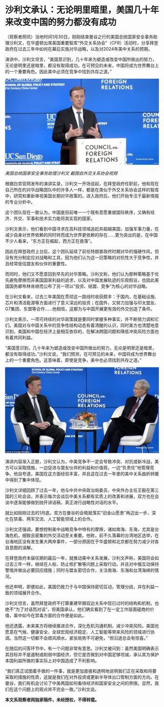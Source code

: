 # 沙利文承认：无论明里暗里，美国几十年来改变中国的努力都没有成功

（观察者网讯）当地时间1月30日，刚刚结束曼谷之行的美国总统国家安全事务助理沙利文，在华盛顿出席美国重要智库“外交关系协会”（CFR）活动时，分享拜登政府在过去三年中如何在幕后实施对华战略，以及对2024年美中关系的预期。

演讲中，沙利文坦言，“美国意识到，几十年来为塑造或改变中国所做出的努力，无论是明里还是暗里，都没有取得成功。在可预见的未来，中国将成为世界舞台上的一个重要角色。因此美中必须在竞争中找到共存之道。”

![74db70a2e0544b2f4f7d2ec08759eeb0.jpg](https://raw.githubusercontent.com/qqhsx/qqnews_image/main/2024/02/01/沙利文承认：无论明里暗里，美国几十年来改变中国的努力都没有成功/74db70a2e0544b2f4f7d2ec08759eeb0.jpg)

_美国总统国家安全事务助理沙利文 截图自外交关系协会视频_

根据白宫官网发布的演讲实录，沙利文一开场说起，在拜登政府任职前，他和现在自己所在的对华战略团队中的许多人一样，都是在类似于外交关系协会这样的智库中，研究和重新审视美国长期对华政策的。进入政府后，他们开始专注于最新情报的专业分析中。

这个团队现在一致认为，中国是目前唯一一个既有意愿重塑国际秩序，又确有经济、外交、军事和技术实力能将其实现的国家。

沙利文表示，他们看到中国寻求在高科技领域追赶并超越美国，加强军事力量，在减少自身对世界依赖的同时转而成为世界更依赖的存在……更为突出的是，在中国不少人看来，“东方正在崛起，西方正在衰落”。

因此在拜登政府上台后，这个团队延续了前任特朗普政府时期对华的强硬作风，但没有充分制定应对战略和工具，因为他们认为这一旧策略的对抗性大于竞争性，并且经常低估盟友和伙伴的重要性。

而同时，他们又不愿意回到早先的对华策略。沙利文称，他们认为那种策略基于优先避免摩擦而非美国国家利益的追求，以及对中国发展轨迹的乐观假设，也因此美国国务卿布林肯继而公布了另一项以“投资、结盟、竞争”为核心的对华战略。

在沙利文看来，过去三年美国在贯彻这一路线时收获颇丰：于国内，在基础设施、芯片和清洁能源等方面进行了意义深远的投资；在国外，又努力加强与印太盟友、G7集团、东盟等合作……他相信，这都为与中国开展更有效的外交创造了条件。

沙利文表示，一项可持续的对华政策就是要同时掌握多种事实，并不断努力调和它们。美国对与中国关系中的竞争性结构动态有着清醒的认识，同时美方也清楚地意识到，美国和中国在经济上是相互依存的，在解决跨国问题和降低冲突风险方面也有着共同利益。

“美国意识到，几十年来为塑造或改变中国所做出的努力，无论是明里还是暗里，都没有取得成功。”沙利文说，“我们预测，在可预见的未来，中国将成为世界舞台上的一个重要角色。这意味着，即使是竞争，美中也必须找到共存之道。”

![8780ad414fae3cebd593f0f0d658df6c.jpg](https://raw.githubusercontent.com/qqhsx/qqnews_image/main/2024/02/01/沙利文承认：无论明里暗里，美国几十年来改变中国的努力都没有成功/8780ad414fae3cebd593f0f0d658df6c.jpg)

演讲内容渐入正题，沙利文认为，中美竞争不一定会导致冲突、对抗或新冷战，美方可以采取措施，一边促进与盟友伙伴的利益和价值观，一边“负责任”地管理竞争。他自夸道，美国在这方面经验丰富，并且这在过去一年里的美中关系曲折转暖中得到了集中体现。

沙利文详细回顾了过去一年，他与中共中央政治局委员、中央外办主任王毅在第三国的三轮会谈，并表示每次会谈后中美关系都有实质上的改善和进展，双方也在会谈中逐渐能够做到抛开讲话稿，真正进行战略性对话的水平。

就比如刚刚过去的1月底，双方在曼谷的会晤就落实“旧金山愿景”再迈出一步，深化在禁毒、两军交流、人工智能领域上的合作。

沙利文还强调，要想控制美中战略竞争中特有的摩擦，诸如南海、东海，尤其是台海危机，细致且密集的外交活动至关重要。他称，前不久落幕的台湾地区选举，在台海地区没有发生重大两岸事件，一部分原因在于华盛顿和北京都在努力减少对各自意图的误解。

在拜登政府本届任期的最后一年，就推动美中关系发展，沙利文声称，美国将会如过去三年一样，继续在人权、防止核扩散等问题上采取行动，并且对中俄互动保持警惕并做出必要回应措施；同时与盟友密切合作，关注南海、东海和台湾海峡的情况。

他还申明，即便如此，美国仍致力于与中国保持密切互动，管理分歧，并在利益一致的领域展开合作。

沙利文坦言，虽然拜登政府不打算重建早期双边关系中现已过时的结构和机制，也绝不“为了对话而对话”，但美国承认，他们确实看到了在一定工作层面磋商的价值，美中如今在禁毒方面的合作便是如此。

他还透露，未来美方将继续推进合作，深化危机沟通机制，减少冲突风险。美国也愿意在气候、健康安全、全球宏观经济稳定、人工智能等带来风险的领域进行协调。当然这一切都不会顺风顺水，紧张局势不可避免，“但沿途总会有惊喜。”

在随后的问答环节中，有一个问题非常有意思。沙利文被问到：虽然美国明确表示其目标并不是遏制或削弱中国经济，但它是否做到对中国足够坦诚，承认其为保护本国利益所做的事实际上对中国造成了不利影响。

“我们真正试图着手做的一件事，就是更加直接和透明地说明我们正在采取和将要采取的措施的性质，这就是我们在对外投资或更新半导体出口管制方面的方向。在曼谷，我们有机会讨论了中美两国如何看待经济和国家安全之间的界限。显然，我们在这个问题上的观点并不完全一致。”沙利文说。

**本文系观察者网独家稿件，未经授权，不得转载。**

